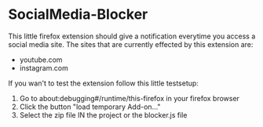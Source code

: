 # SocialMedia-Blocker
This little firefox extension should give a notification everytime you access a social media site.
The sites that are currently effected by this extension are:
- youtube.com
- instagram.com

If you wan't to test the extension follow this little testsetup:
1. Go to about:debugging#/runtime/this-firefox in your firefox browser
2. Click the button "load temporary Add-on..."
3. Select the zip file IN the project or the blocker.js file
